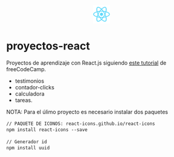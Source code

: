 <p align="center"><img src="logo-react.svg" height="50"/></p>

# proyectos-react 

Proyectos de aprendizaje con React.js siguiendo [este tutorial][tutorial] de freeCodeCamp.

* testimonios
* contador-clicks
* calculadora
* tareas. 

NOTA: Para el úlimo proyecto es necesario instalar dos paquetes 
~~~
// PAQUETE DE ICONOS: react-icons.github.io/react-icons
npm install react-icons --save

// Generador id
npm install uuid
~~~

 [tutorial]: https://youtu.be/6Jfk8ic3KVk